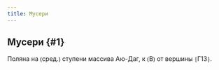 ```yaml
---
title: Мусери
---
```

## Мусери {#1}

Поляна на ⦅сред.⦆ ступени массива Аю-Даг, к ⦅В⦆ от вершины ⦃Г13⦄.
